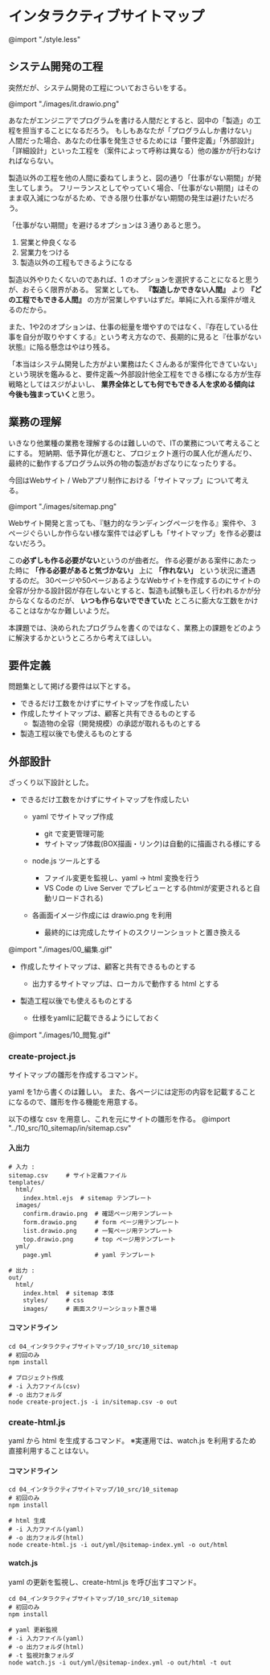 # インタラクティブサイトマップ

@import "./style.less"

## システム開発の工程

突然だが、システム開発の工程についておさらいをする。

@import "./images/it.drawio.png"

あなたがエンジニアでプログラムを書ける人間だとすると、図中の「製造」の工程を担当することになるだろう。
もしもあなたが「プログラムしか書けない」人間だった場合、あなたの仕事を発生させるためには「要件定義」「外部設計」「詳細設計」といった工程を（案件によって呼称は異なる）他の誰かが行わなければならない。

製造以外の工程を他の人間に委ねてしまうと、図の通り「仕事がない期間」が発生してしまう。
フリーランスとしてやっていく場合、「仕事がない期間」はそのまま収入減につながるため、できる限り仕事がない期間の発生は避けたいだろう。

「仕事がない期間」を避けるオプションは３通りあると思う。
1. 営業と仲良くなる
2. 営業力をつける
3. 製造以外の工程もできるようになる

製造以外やりたくないのであれば、1 のオプションを選択することになると思うが、おそらく限界がある。
営業としても、 **『製造しかできない人間』** より **『どの工程でもできる人間』** の方が営業しやすいはずだ。単純に入れる案件が増えるのだから。

また、1や2のオプションは、仕事の総量を増やすのではなく、『存在している仕事を自分が取りやすくする』という考え方なので、長期的に見ると『仕事がない状態』に陥る懸念はやはり残る。

「本当はシステム開発した方がよい業務はたくさんあるが案件化できていない」という現状を鑑みると、要件定義～外部設計他全工程をできる様になる方が生存戦略としてはスジがよいし、 **業界全体としても何でもできる人を求める傾向は今後も強まっていく**と思う。


## 業務の理解

いきなり他業種の業務を理解するのは難しいので、ITの業務について考えることにする。
短納期、低予算化が進むと、プロジェクト進行の属人化が進んだり、最終的に動作するプログラム以外の物の製造がおざなりになったりする。

今回はWebサイト / Webアプリ制作における「サイトマップ」について考える。

@import "./images/sitemap.png"

Webサイト開発と言っても、『魅力的なランディングページを作る』案件や、３ページぐらいしか作らない様な案件では必ずしも「サイトマップ」を作る必要はないだろう。

この**必ずしも作る必要がない**というのが曲者だ。
作る必要がある案件にあたった時に **「作る必要があると気づかない」** 上に **「作れない」** という状況に遭遇するのだ。
30ページや50ページあるようなWebサイトを作成するのにサイトの全容が分かる設計図が存在しないとすると、製造も試験も正しく行われるかが分からなくなるのだが、 **いつも作らないでできていた** ところに膨大な工数をかけることはなかなか難しいようだ。

本課題では、決められたプログラムを書くのではなく、業務上の課題をどのように解決するかというところから考えてほしい。


## 要件定義

問題集として掲げる要件は以下とする。

- できるだけ工数をかけずにサイトマップを作成したい
- 作成したサイトマップは、顧客と共有できるものとする
  - 製造物の全容（開発規模）の承認が取れるものとする
- 製造工程以後でも使えるものとする


## 外部設計

ざっくり以下設計とした。

- できるだけ工数をかけずにサイトマップを作成したい
  - yaml でサイトマップ作成
    - git で変更管理可能
    - サイトマップ体裁(BOX描画・リンク)は自動的に描画される様にする
  - node.js ツールとする
    - ファイル変更を監視し、yaml -> html 変換を行う
    - VS Code の Live Server でプレビューとする(htmlが変更されると自動リロードされる)

  - 各画面イメージ作成には drawio.png を利用
    - 最終的には完成したサイトのスクリーンショットと置き換える

@import "./images/00_編集.gif"

- 作成したサイトマップは、顧客と共有できるものとする
  - 出力するサイトマップは、ローカルで動作する html とする

- 製造工程以後でも使えるものとする
  - 仕様をyamlに記載できるようにしておく

@import "./images/10_閲覧.gif"


### create-project.js

サイトマップの雛形を作成するコマンド。

yaml を1から書くのは難しい。
また、各ページには定形の内容を記載することになるので、雛形を作る機能を用意する。

以下の様な csv を用意し、これを元にサイトの雛形を作る。
@import "../10_src/10_sitemap/in/sitemap.csv"

#### 入出力
```
# 入力 :
sitemap.csv     # サイト定義ファイル
templates/
  html/
    index.html.ejs  # sitemap テンプレート
  images/
    confirm.drawio.png  # 確認ページ用テンプレート
    form.drawio.png     # form ページ用テンプレート
    list.drawio.png     # 一覧ページ用テンプレート
    top.drawio.png      # top ページ用テンプレート
  yml/
    page.yml            # yaml テンプレート

# 出力 :
out/
  html/
    index.html  # sitemap 本体
    styles/     # css
    images/     # 画面スクリーンショット置き場

```

#### コマンドライン
```
cd 04_インタラクティブサイトマップ/10_src/10_sitemap
# 初回のみ
npm install

# プロジェクト作成
# -i 入力ファイル(csv)
# -o 出力フォルダ
node create-project.js -i in/sitemap.csv -o out
```


### create-html.js

yaml から html を生成するコマンド。
※実運用では、watch.js を利用するため直接利用することはない。

#### コマンドライン

```
cd 04_インタラクティブサイトマップ/10_src/10_sitemap
# 初回のみ
npm install

# html 生成
# -i 入力ファイル(yaml)
# -o 出力フォルダ(html)
node create-html.js -i out/yml/@sitemap-index.yml -o out/html
```


#### watch.js

yaml の更新を監視し、create-html.js を呼び出すコマンド。

```
cd 04_インタラクティブサイトマップ/10_src/10_sitemap
# 初回のみ
npm install

# yaml 更新監視
# -i 入力ファイル(yaml)
# -o 出力フォルダ(html)
# -t 監視対象フォルダ
node watch.js -i out/yml/@sitemap-index.yml -o out/html -t out
```
